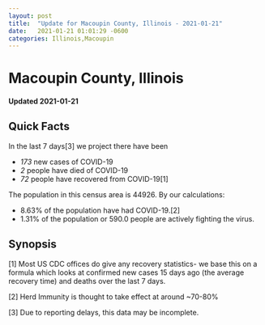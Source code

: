 ```yaml
---
layout: post
title:  "Update for Macoupin County, Illinois - 2021-01-21"
date:   2021-01-21 01:01:29 -0600
categories: Illinois,Macoupin
---
```


# Macoupin County, Illinois
#### Updated 2021-01-21

## Quick Facts

In the last 7 days[3] we project there have been
- *173* new cases of COVID-19
- *2* people have died of COVID-19
- *72* people have recovered from COVID-19[1]

The population in this census area is 44926. By our calculations:
- 8.63% of the population have had COVID-19.[2]
- 1.31% of the population or 590.0 people are actively fighting the virus.

## Synopsis




[1] Most US CDC offices do give any recovery statistics- we base this on a formula which looks at confirmed new cases
15 days ago (the average recovery time) and deaths over the last 7 days.

[2] Herd Immunity is thought to take effect at around ~70-80%

[3] Due to reporting delays, this data may be incomplete.
 
    